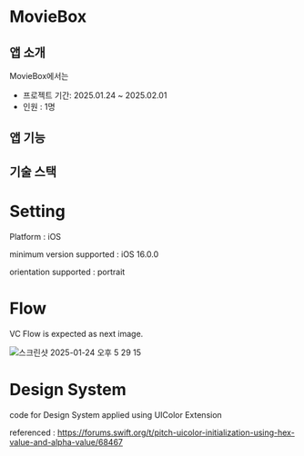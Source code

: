 # MovieBox

## 앱 소개
MovieBox에서는

- 프로젝트 기간: 2025.01.24 ~ 2025.02.01
- 인원 : 1명  

## 앱 기능 


## 기술 스택


# Setting

Platform : iOS

minimum version supported : iOS 16.0.0 

orientation supported : portrait 

# Flow 

VC Flow is expected as next image. 

![스크린샷 2025-01-24 오후 5 29 15](https://github.com/user-attachments/assets/db44f593-73dc-43cd-b34c-2e0cab927c90)


# Design System 

code for Design System applied using UIColor Extension 

referenced : https://forums.swift.org/t/pitch-uicolor-initialization-using-hex-value-and-alpha-value/68467
